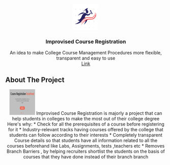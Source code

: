 



<!-- PROJECT LOGO -->
<br />
<p align="center">
    <img src="static/img/favicon.png" alt="Logo" width="80" height="80">
  </a>

  <h3 align="center">Improvised Course Registration</h3>

  <p align="center">
    An idea to make College Course Management Procedures more flexible, transparent and easy to use
    <br />
    <a href="http://improvised-course-registration.herokuapp.com/">Link</a>
  </p>
</p>





<!-- ABOUT THE PROJECT -->
## About The Project

<p align="center">
    <img src="static/img/intro.png" alt="Logo" width="80" height="80">
  </a>
Improvised Course Registration is majorly a project that can help students in colleges to make the most out of their college degree
Here's why:
* Check for all the prerequisites of a course before registering for it
* Industry-relevant tracks having courses offered by the college that students can follow according to their interests
* Completely transparent Course details so that students have all information related to all the courses beforehand like Labs, Assignments, tests ,teachers etc 
* Removes Branch Barriers ,  by helping recruiters shortlist the students on the basis of courses that they have done instead of their branch branch


